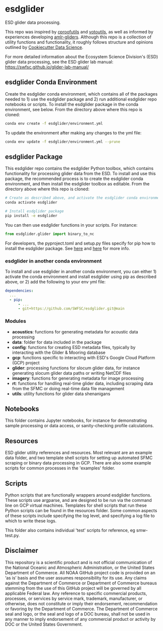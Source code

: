 # esdglider

ESD glider data processing.

This repo was inspired by [cproofutils](https://github.com/c-proof/cproofutils) and [votoutils](https://github.com/voto-ocean-knowledge/votoutils), as well as informed by experiences developing [amlr-gliders](https://github.com/us-amlr/amlr-gliders). Although this repo is a collection of utility functions and functionality, it roughly follows structure and opinions outlined by [Cookiecutter Data Science](https://cookiecutter-data-science.drivendata.org/).

For more detailed information about the Ecosystem Science Division's (ESD) glider data processing, see the ESD glider lab manual: https://swfsc.github.io/glider-lab-manual/

## esdglider Conda Environment

Create the esdglider conda environment, which contains all of the packages needed to 1) use the esdglider package and 2) run additional esdglider repo notebooks or scripts. To install the esdglider package in the conda environment, see below. From the directory above where this repo is cloned:

```bash
conda env create -f esdglider/environment.yml
```

To update the environment after making any changes to the yml file:

```bash
conda env update -f esdglider/environment.yml --prune
```

## esdglider Package

This esdglider repo contains the esdglider Python toolbox, which contains functionality for processing glider data from the ESD. To install and use this package, the recommended process is to create the esdglider conda environment, and then install the esdglider toolbox as editable. From the directory above where this repo is cloned:

```bash
# Create as described above, and activate the esdglider conda environment
conda activate esdglider

# Install esdglider package
pip install -e esdglider
```

You can then use esdglider functions in your scripts. For instance:

```python
from esdglider.glider import binary_to_nc
```

For developers, the pyproject.toml and setup.py files specify for pip how to install the esdglider package. See [here](https://packaging.python.org/en/latest/tutorials/packaging-projects/) and [here](https://setuptools.pypa.io/en/latest/userguide/development_mode.html) for more info.

### esdglider in another conda environment

To install and use esdglider in another conda environment, you can either 1) activate the conda environment and install esdglider using pip as described above, or 2) add the following to your env yml file:

```yml
dependencies:
  ...
  - pip:
      - ...
      - git+https://github.com/SWFSC/esdglider.git@main
```

### Modules

* **acoustics**: functions for generating metadata for acoustic data processing
* **data**: folder for data included in the package
* **config**: functions for creating ESD metadata files, typically by interacting with the Glider & Mooring database
* **gcp**: functions specific to interacting with ESD's Google Cloud Platform (GCP) project
* **glider**: processing functions for slocum glider data, for instance generating slocum glider data paths or writing NetCDF files
* **imagery**: functions for generating metadata for image processing
* **rt**: functions for handling real-time glider data, including scraping data from the SFMC or doing real-time data file management
* **utils**: utility functions for glider data shenanigans

## Notebooks

This folder contains Jupyter notebooks, for instance for demonstrating sample processing or data access, or sanity-checking profile calculations.

## Resources

ESD glider utility references and resources. Most relevant are an example data folder, and two template shell scripts for setting up automated SFMC scraping or binary data processing in GCP. There are also some example scripts for common processes in the 'examples' folder.

## Scripts

Python scripts that are functionally wrappers around esdglider functions. These scripts use argparse, and are designed to be run via the command line on GCP virtual machines. Templates for shell scripts that run these Python scripts can be found in the resources folder. Some common aspects of these scripts include specifying the log level, and specifying a log file to which to write these logs.

This folder also contains individual 'test' scripts for reference, eg smw-test.py.

## Disclaimer

This repository is a scientific product and is not official communication of the National Oceanic and Atmospheric Administration, or the United States Department of Commerce. All NOAA GitHub project code is provided on an ‘as is’ basis and the user assumes responsibility for its use. Any claims against the Department of Commerce or Department of Commerce bureaus stemming from the use of this GitHub project will be governed by all applicable Federal law. Any reference to specific commercial products, processes, or services by service mark, trademark, manufacturer, or otherwise, does not constitute or imply their endorsement, recommendation or favoring by the Department of Commerce. The Department of Commerce seal and logo, or the seal and logo of a DOC bureau, shall not be used in any manner to imply endorsement of any commercial product or activity by DOC or the United States Government.

